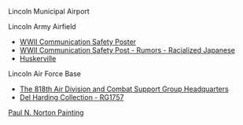 Lincoln Municipal Airport 

Lincoln Army Airfield
- [WWII Communication Safety Poster](https://nebraskahistory.pastperfectonline.com/webobject/6733EA8A-DE54-4C2C-9CA4-221553192103)
- [WWII Communication Safety Post - Rumors - Racialized Japanese](https://nebraskahistory.pastperfectonline.com/webobject/F9F00ABA-3098-4DDE-B5AE-532792742555)
- [Huskerville](https://nebraskahistory.pastperfectonline.com/photo/ED8F2FC5-C7DC-47B9-ABF5-400469355753)

Lincoln Air Force Base
- [The 818th Air Division and Combat Support Group Headquarters](https://nebraskahistory.pastperfectonline.com/photo/5CE28F07-457A-4243-9918-661536140519)
- [Del Harding Collection - RG1757](https://nebraskahistory.pastperfectonline.com/photo/19E57B7C-E07E-4667-8183-484934917813)

[Paul N. Norton Painting](https://nebraskahistory.pastperfectonline.com/webobject/59999A06-D970-4B19-870C-116150321753)

